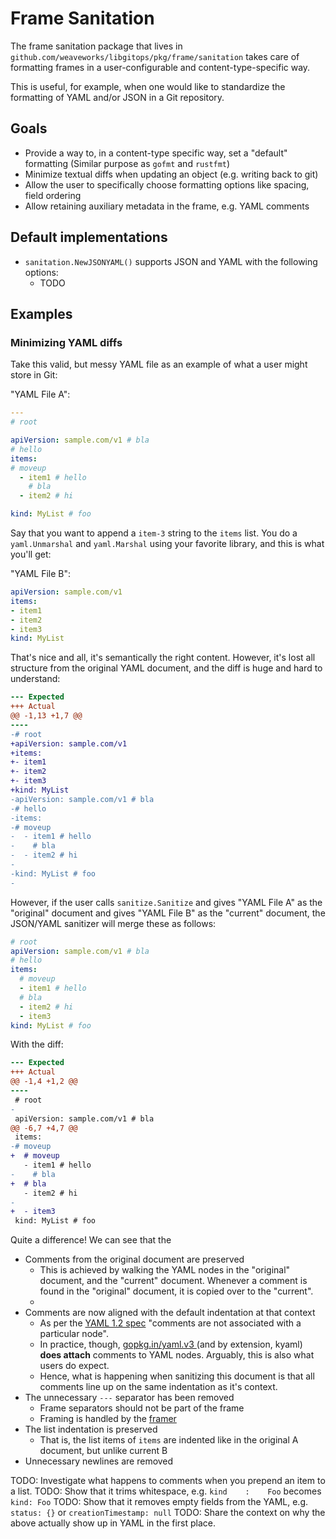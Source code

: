 # Frame Sanitation

The frame sanitation package that lives in `github.com/weaveworks/libgitops/pkg/frame/sanitation` takes care of formatting frames in a user-configurable and content-type-specific way.

This is useful, for example, when one would like to standardize the formatting of YAML and/or JSON in a Git repository.

## Goals

- Provide a way to, in a content-type specific way, set a "default" formatting (Similar purpose as `gofmt` and `rustfmt`)
- Minimize textual diffs when updating an object (e.g. writing back to git)
- Allow the user to specifically choose formatting options like spacing, field ordering
- Allow retaining auxiliary metadata in the frame, e.g. YAML comments

## Default implementations

- `sanitation.NewJSONYAML()` supports JSON and YAML with the following options:
  - TODO

## Examples

### Minimizing YAML diffs

Take this valid, but messy YAML file as an example of what a user might store in Git:

"YAML File A":

```yaml
---
# root

apiVersion: sample.com/v1 # bla
# hello
items:
# moveup
  - item1 # hello
    # bla
  - item2 # hi

kind: MyList # foo

```

Say that you want to append a `item-3` string to the `items` list. You do a `yaml.Unmarshal` and `yaml.Marshal` using your favorite library, and this is what you'll get:

"YAML File B":

```yaml
apiVersion: sample.com/v1
items:
- item1
- item2
- item3
kind: MyList
```

That's nice and all, it's semantically the right content. However, it's lost all structure from the original YAML document, and the diff is huge and hard to understand:

```diff
--- Expected
+++ Actual
@@ -1,13 +1,7 @@
----
-# root
+apiVersion: sample.com/v1
+items:
+- item1
+- item2
+- item3
+kind: MyList
-apiVersion: sample.com/v1 # bla
-# hello
-items:
-# moveup
-  - item1 # hello
-    # bla
-  - item2 # hi
-
-kind: MyList # foo
-
```

However, if the user calls `sanitize.Sanitize` and gives "YAML File A" as the "original" document and gives "YAML File B" as the "current" document, the JSON/YAML sanitizer will merge these as follows:

```yaml
# root
apiVersion: sample.com/v1 # bla
# hello
items:
  # moveup
  - item1 # hello
  # bla
  - item2 # hi
  - item3
kind: MyList # foo
```

With the diff:

```diff
--- Expected
+++ Actual
@@ -1,4 +1,2 @@
----
 # root
-
 apiVersion: sample.com/v1 # bla
@@ -6,7 +4,7 @@
 items:
-# moveup
+  # moveup
   - item1 # hello
-    # bla
+  # bla
   - item2 # hi
-
+  - item3
 kind: MyList # foo
```

Quite a difference! We can see that the

- Comments from the original document are preserved
  - This is achieved by walking the YAML nodes in the "original" document, and the "current" document. Whenever a comment is found in the "original" document, it is copied over to the "current".
  - 
- Comments are now aligned with the default indentation at that context
  - As per the [YAML 1.2 spec](https://yaml.org/spec/1.2/spec.html#id2767100) "comments are not associated with a particular node".
  - In practice, though, [gopkg.in/yaml.v3
](https://pkg.go.dev/gopkg.in/yaml.v3) (and by extension, kyaml) **does attach** comments to YAML nodes. Arguably, this is also what users do expect.
  - Hence, what is happening when sanitizing this document is that all comments line up on the same indentation as it's context.
- The unnecessary `---` separator has been removed
  - Frame separators should not be part of the frame
  - Framing is handled by the [framer](framing.md)
- The list indentation is preserved
  - That is, the list items of `items` are indented like in the original A document, but unlike current B
- Unnecessary newlines are removed

TODO: Investigate what happens to comments when you prepend an item to a list.
TODO: Show that it trims whitespace, e.g. `kind    :    Foo` becomes `kind: Foo`
TODO: Show that it removes empty fields from the YAML, e.g. `status: {}` or `creationTimestamp: null`
TODO: Share the context on why the above actually show up in YAML in the first place.
